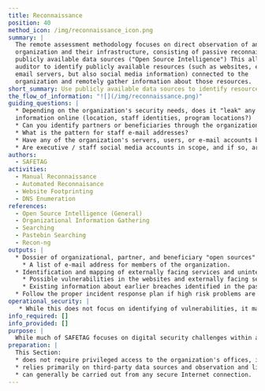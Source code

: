 ```yaml
---
title: Reconnaissance
position: 40
method_icon: /img/reconnaissance_icon.png
summary: |
  The remote assessment methodology focuses on direct observation of an
  organization and their infrastructure, consisting of passive reconnaissance of
  publicly available data sources ("Open Source Intelligence") This allows the
  auditor to identify publicly available resources (such as websites, extranets,
  email servers, but also social media information) connected to the
  organization and remotely gather information about those resources.
short_summary: Use publicly available data sources to identify resources, assets, and information connected to the organization and which forms a potential attack surface.
the_flow_of_information: "![](/img/reconnaissance.png)"
guiding_questions: |
  * Depending on the organization's security needs, does it "leak" any sensitive
  information online (location, staff identities, program locations?)
  * Can you identify partners or beneficiaries through the organizations sites?
  * What is the pattern for staff e-mail addresses?
  * Have any of the organization's servers, users, or e-mail accounts been compromised in the past?
  * Are executive / staff social media accounts in scope, and if so, are they compliant with the organizational social media policies? What additional threats do they introduce?
authors:
  - SAFETAG
activities:
  - Manual Reconnaissance
  - Automated Reconnaisance
  - Website Footprinting
  - DNS Enumeration
references:
  - Open Source Intelligence (General)
  - Organizational Information Gathering
  - Searching
  - Pastebin Searching
  - Recon-ng
outputs: |
  * Dossier of organizational, partner, and beneficiary "open sources" information exposed online.
    * A list of e-mail address for members of the organization.
  * Identification and mapping of externally facing services and unintentionally exposed internal services.
    * Possible vulnerabilities in the websites and externally facing servers of the organization.
    * Existing information about earlier breaches identified in the paste-bin search.
  * Follow the proper incident response plan if high risk problems are identified.
operational_security: |
   * While this does not focus on identifying of vulnerabilities, it may nonetheless expose certain threats, particularly with regard to publicly-accessible information that is presumed to be confidential, such as the identity of sensitive staff, the existence of sensitive partner- and funder-relationships, or the organization’s history of participation in sensitive events or travel to sensitive locations.
info_required: []
info_provided: []
purpose: |
  While much of SAFETAG focuses on digital security challenges within and around the office,  unintended information available from "open sources" can pose real threats and deserve significant attention.  This also builds the Auditor's understanding of the organization's digital presence  and will guide specific vulnerabilities to investigate once on site.
preparation: |
  This Section:
  * does not require privileged access to the organization's offices, infrastructure or staff;
  * relies primarily on third-party data sources and observation and light probing of the organization’s infrastructure;
  * can generally be carried out from any secure Internet connection.
---
```

